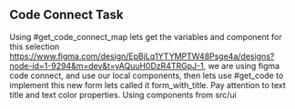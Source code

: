 ## Code Connect Task

Using #get_code_connect_map lets get the variables and component for this selection https://www.figma.com/design/EpBjLq1YTYMPTW48Psge4a/designs?node-id=1-9294&m=dev&t=yAQuuH0DzR4TRGpJ-1, we are using figma code connect, and use our local components, then lets use #get_code to implement this new form lets called it form_with_title. Pay attention to text title and text color properties. Using components from src/ui